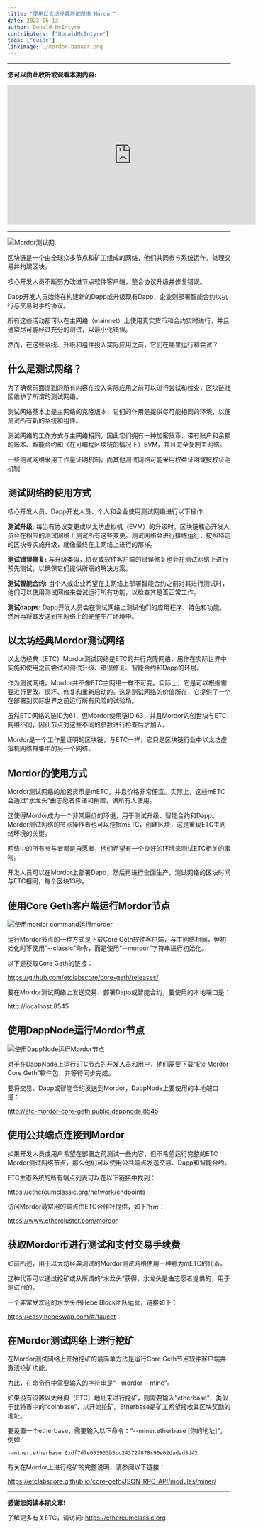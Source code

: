 ```yaml
---
title: "使用以太坊经典测试网络 Mordor"
date: 2023-06-13
author: Donald McIntyre
contributors: ["DonaldMcIntyre"]
tags: ["guide"]
linkImage: ./mordor-banner.png
---
```


---
**您可以由此收听或观看本期内容:**

<iframe width="560" height="315" src="https://www.youtube.com/embed/0hutSdb-dV8" title="YouTube video player" frameborder="0" allow="accelerometer; autoplay; clipboard-write; encrypted-media; gyroscope; picture-in-picture; web-share" allowfullscreen></iframe>

---

![Mordor测试网.](./mordor-banner.png)

区块链是一个由全球众多节点和矿工组成的网络，他们共同参与系统运作，处理交易并构建区块。

核心开发人员不断努力改进节点软件客户端，整合协议升级并修复错误。

Dapp开发人员始终在构建新的Dapp或升级现有Dapp，企业则部署智能合约以执行与交易对手的协议。

所有这些活动都可以在主网络（mainnet）上使用真实货币和合约实时进行，并且通常尽可能经过充分的测试，以最小化错误。

然而，在这些系统、升级和组件投入实际应用之前，它们在哪里运行和尝试？

## 什么是测试网络？

为了确保前面提到的所有内容在投入实际应用之前可以进行尝试和检查，区块链社区维护了所谓的测试网络。

测试网络基本上是主网络的克隆版本，它们的作用是提供尽可能相同的环境，以便测试所有新的系统和组件。

测试网络的工作方式与主网络相同，因此它们拥有一种加密货币、带有账户和余额的账本、智能合约和（在可编程区块链的情况下）EVM，并且完全复制主网络。

一些测试网络采用工作量证明机制，而其他测试网络可能采用权益证明或授权证明机制

## 测试网络的使用方式

核心开发人员、Dapp开发人员、个人和企业使用测试网络进行以下操作：

**测试升级:** 每当有协议变更或以太坊虚拟机（EVM）的升级时，区块链核心开发人员会在相应的测试网络上测试所有这些变更。测试网络会进行排练运行，按照特定的区块号实施升级，就像最终在主网络上进行的那样。

**测试错误修复:** 与升级类似，协议或软件客户端的错误修复也会在测试网络上进行预先测试，以确保它们提供所需的解决方案。

**测试智能合约:** 当个人或企业希望在主网络上部署智能合约之前对其进行测试时，他们可以使用测试网络来尝试运行所有功能，以检查其是否正常工作。

**测试dapps:** Dapp开发人员会在测试网络上测试他们的应用程序、特色和功能，然后再将其发送到主网络上的完整生产环境中。

## 以太坊经典Mordor测试网络

以太坊经典（ETC）Mordor测试网络是ETC的并行克隆网络，用作在实际世界中实施和使用之前尝试和测试升级、错误修复、智能合约和Dapp的环境。

作为测试网络，Mordor并不像ETC主网络一样不可变。实际上，它是可以根据需要进行更改、损坏、修复和重新启动的。这是测试网络的价值所在，它提供了一个在部署到实际世界之前运行所有风险的试验场。

虽然ETC网络的链ID为61，但Mordor使用链ID 63，并且Mordor的创世块与ETC网络不同，因此节点对这些不同的参数进行检查后才加入。

Mordor是一个工作量证明的区块链，与ETC一样，它只是区块链行业中以太坊虚拟机网络群集中的另一个网络。

## Mordor的使用方式

Mordor测试网络的加密货币是mETC，并且价格非常便宜。实际上，这些mETC会通过“水龙头”由志愿者传递和捐赠，供所有人使用。

这使得Mordor成为一个非常廉价的环境，用于测试升级、智能合约和Dapp。Mordor测试网络的节点操作者也可以挖掘mETC，创建区块，这是重现ETC主网络环境的关键。

网络中的所有参与者都是自愿者，他们希望有一个良好的环境来测试ETC相关的事物。

开发人员可以在Mordor上部署Dapp，然后再进行全面生产，测试网络的区块时间与ETC相同，每个区块13秒。

## 使用Core Geth客户端运行Mordor节点

![使用mordor command运行morder](./1.png)

运行Mordor节点的一种方式是下载Core Geth软件客户端，与主网络相同，但初始化时不使用“--classic”命令，而是使用“--mordor”字符串进行初始化。

以下是获取Core Geth的链接：

https://github.com/etclabscore/core-geth/releases/

要在Mordor测试网络上发送交易、部署Dapp或智能合约，要使用的本地端口是：

http://localhost:8545

## 使用DappNode运行Mordor节点

![使用DappNode运行Mordor节点](./2.png)

对于在DappNode上运行ETC节点的开发人员和用户，他们需要下载“Etc Mordor Core Geth”软件包，并等待同步完成。

要将交易、Dapp或智能合约发送到Mordor，DappNode上要使用的本地端口是：

http://etc-mordor-core-geth.public.dappnode:8545

## 使用公共端点连接到Mordor

如果开发人员或用户希望在部署之前测试一些内容，但不希望运行完整的ETC Mordor测试网络节点，那么他们可以使用公共端点发送交易、Dapp和智能合约。

ETC生态系统的所有端点列表可以在以下链接中找到：

https://ethereumclassic.org/network/endpoints

访问Mordor最常用的端点由ETC合作社提供，如下所示：

https://www.ethercluster.com/mordor

## 获取Mordor币进行测试和支付交易手续费

如前所述，用于以太坊经典测试的Mordor测试网络使用一种称为mETC的代币。

这种代币可以通过挖矿或从所谓的“水龙头”获得，水龙头是由志愿者提供的，用于测试目的。

一个非常受欢迎的水龙头由Hebe Block团队运营，链接如下：

https://easy.hebeswap.com/#/faucet

## 在Mordor测试网络上进行挖矿

在Mordor测试网络上开始挖矿的最简单方法是运行Core Geth节点软件客户端并激活挖矿功能。

为此，在命令行中需要输入的字符串是“--mordor --mine”。

如果没有设置以太经典（ETC）地址来进行挖矿，则需要输入“etherbase”，类似于比特币中的“coinbase”，以开始挖矿。Etherbase是矿工希望接收其区块奖励的地址。

要设置一个etherbase，需要输入以下命令：“--miner.etherbase [你的地址]”。例如：

```
--miner.etherbase 0xdf7d7e053933b5cc24372f878c90e62dadad5d42
```

有关在Mordor上进行挖矿的完整说明，请参阅以下链接：

https://etclabscore.github.io/core-geth/JSON-RPC-API/modules/miner/

---

**感谢您阅读本期文章!**

了解更多有关ETC，请访问: https://ethereumclassic.org
